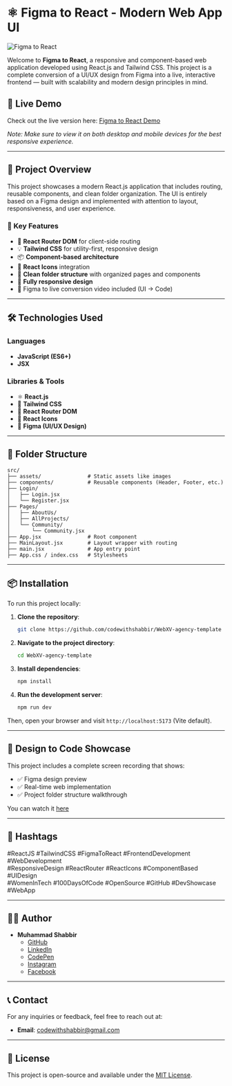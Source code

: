 # ⚛️ Figma to React - Modern Web App UI

![Figma to React](/webxvscreenshot.png)

Welcome to **Figma to React**, a responsive and component-based web application developed using React.js and Tailwind CSS. This project is a complete conversion of a UI/UX design from Figma into a live, interactive frontend — built with scalability and modern design principles in mind.

## 🚀 Live Demo

Check out the live version here: [Figma to React Demo](https://web-xv-agency-template.vercel.app/)

*Note: Make sure to view it on both desktop and mobile devices for the best responsive experience.*

---

## 📂 Project Overview

This project showcases a modern React.js application that includes routing, reusable components, and clean folder organization. The UI is entirely based on a Figma design and implemented with attention to layout, responsiveness, and user experience.

### 🔑 Key Features

- 🔁 **React Router DOM** for client-side routing  
- 💡 **Tailwind CSS** for utility-first, responsive design  
- 📦 **Component-based architecture**  
- 🎨 **React Icons** integration  
- 📁 **Clean folder structure** with organized pages and components  
- 📱 **Fully responsive design**  
- 🎥 Figma to live conversion video included (UI → Code)

---

## 🛠️ Technologies Used

### Languages
- **JavaScript (ES6+)**
- **JSX**

### Libraries & Tools
- ⚛️ **React.js**
- 💨 **Tailwind CSS**
- 🔁 **React Router DOM**
- 🎨 **React Icons**
- 🎯 **Figma (UI/UX Design)**

---

## 📁 Folder Structure

```plaintext
src/
├── assets/               # Static assets like images
├── components/           # Reusable components (Header, Footer, etc.)
├── Login/
│   ├── Login.jsx
│   └── Register.jsx
├── Pages/
│   ├── AboutUs/
│   ├── AllProjects/
│   └── Community/
│       └── Community.jsx
├── App.jsx               # Root component
├── MainLayout.jsx        # Layout wrapper with routing
├── main.jsx              # App entry point
├── App.css / index.css   # Stylesheets
```

---

## 📦 Installation

To run this project locally:

1. **Clone the repository**:
   ```bash
   git clone https://github.com/codewithshabbir/WebXV-agency-template
   ```

2. **Navigate to the project directory**:
   ```bash
   cd WebXV-agency-template
   ```

3. **Install dependencies**:
   ```bash
   npm install
   ```

4. **Run the development server**:
   ```bash
   npm run dev
   ```

Then, open your browser and visit `http://localhost:5173` (Vite default).

---

## 📸 Design to Code Showcase

This project includes a complete screen recording that shows:

- ✅ Figma design preview  
- ✅ Real-time web implementation  
- ✅ Project folder structure walkthrough

You can watch it [here](https://web-xv-agency-template.vercel.app/)

---

## 📢 Hashtags

#ReactJS #TailwindCSS #FigmaToReact #FrontendDevelopment #WebDevelopment  
#ResponsiveDesign #ReactRouter #ReactIcons #ComponentBased #UIDesign  
#WomenInTech #100DaysOfCode #OpenSource #GitHub #DevShowcase #WebApp

---

## 👨‍💻 Author

- **Muhammad Shabbir**  
  - [GitHub](https://github.com/codewithshabbir)  
  - [LinkedIn](https://www.linkedin.com/in/codewithshabbir)  
  - [CodePen](https://codepen.io/codewithshabbir)  
  - [Instagram](https://www.instagram.com/codewithshabbir)  
  - [Facebook](https://www.facebook.com/codewithshabbir)

---

## 📞 Contact

For any inquiries or feedback, feel free to reach out at:  
- **Email**: [codewithshabbir@gmail.com](mailto:codewithshabbir@gmail.com)

---

## 📝 License

This project is open-source and available under the [MIT License](LICENSE).